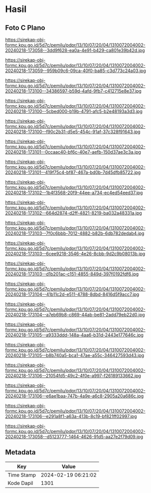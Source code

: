 # Hasil

## Foto C Plano

https://sirekap-obj-formc.kpu.go.id/5d7c/pemilu/pdpr/13/10/07/20/04/1310072004002-20240218-173058--3dd9f628-ea0a-4e91-b429-ca801e39b42d.jpg

https://sirekap-obj-formc.kpu.go.id/5d7c/pemilu/pdpr/13/10/07/20/04/1310072004002-20240218-173059--959b09c6-09ca-40f0-ba85-c3d773c24a03.jpg

https://sirekap-obj-formc.kpu.go.id/5d7c/pemilu/pdpr/13/10/07/20/04/1310072004002-20240218-173100--34386597-b59d-4afd-9fb7-c412715e8e37.jpg

https://sirekap-obj-formc.kpu.go.id/5d7c/pemilu/pdpr/13/10/07/20/04/1310072004002-20240218-173100--5cbed000-b19b-4791-afc5-b2e48193a3d3.jpg

https://sirekap-obj-formc.kpu.go.id/5d7c/pemilu/pdpr/13/10/07/20/04/1310072004002-20240218-173100--f90c2b31-d5e5-454c-91af-37c328f91643.jpg

https://sirekap-obj-formc.kpu.go.id/5d7c/pemilu/pdpr/13/10/07/20/04/1310072004002-20240218-173101--0ccaac40-bf6c-40e7-aefb-150d37ae3c3a.jpg

https://sirekap-obj-formc.kpu.go.id/5d7c/pemilu/pdpr/13/10/07/20/04/1310072004002-20240218-173101--419f75c4-bf87-467a-bd0b-7d45dfb85722.jpg

https://sirekap-obj-formc.kpu.go.id/5d7c/pemilu/pdpr/13/10/07/20/04/1310072004002-20240218-173102--1b4f3568-20f9-44ee-a734-ec4ed54eed37.jpg

https://sirekap-obj-formc.kpu.go.id/5d7c/pemilu/pdpr/13/10/07/20/04/1310072004002-20240218-173102--664d2874-d2ff-4821-8219-ba032a48331a.jpg

https://sirekap-obj-formc.kpu.go.id/5d7c/pemilu/pdpr/13/10/07/20/04/1310072004002-20240218-173103--7f0c6bbb-7012-4882-b82b-6db782dedab4.jpg

https://sirekap-obj-formc.kpu.go.id/5d7c/pemilu/pdpr/13/10/07/20/04/1310072004002-20240218-173103--6cee9218-3546-4e26-8cbb-9d2c9b08013b.jpg

https://sirekap-obj-formc.kpu.go.id/5d7c/pemilu/pdpr/13/10/07/20/04/1310072004002-20240218-173103--d1b201ac-c151-4855-849d-397f0192fdf6.jpg

https://sirekap-obj-formc.kpu.go.id/5d7c/pemilu/pdpr/13/10/07/20/04/1310072004002-20240218-173104--41b11c2d-e511-4788-8dbd-8416d5f9acc7.jpg

https://sirekap-obj-formc.kpu.go.id/5d7c/pemilu/pdpr/13/10/07/20/04/1310072004002-20240218-173104--a7eb69b8-c869-44ab-be81-2add79eb22d0.jpg

https://sirekap-obj-formc.kpu.go.id/5d7c/pemilu/pdpr/13/10/07/20/04/1310072004002-20240218-173105--a9333ddd-148a-4aa6-b31d-2443e177646c.jpg

https://sirekap-obj-formc.kpu.go.id/5d7c/pemilu/pdpr/13/10/07/20/04/1310072004002-20240218-173105--b8b740a5-bca1-47ae-a55c-346427593d43.jpg

https://sirekap-obj-formc.kpu.go.id/5d7c/pemilu/pdpr/13/10/07/20/04/1310072004002-20240218-173106--21054fd5-49c2-4f0e-a997-f26189133662.jpg

https://sirekap-obj-formc.kpu.go.id/5d7c/pemilu/pdpr/13/10/07/20/04/1310072004002-20240218-173106--e6ae1baa-747b-4a9e-a6c8-2905a20a686c.jpg

https://sirekap-obj-formc.kpu.go.id/5d7c/pemilu/pdpr/13/10/07/20/04/1310072004002-20240218-173106--e291a8f1-a63a-413b-8c19-bf821ff02997.jpg

https://sirekap-obj-formc.kpu.go.id/5d7c/pemilu/pdpr/13/10/07/20/04/1310072004002-20240218-173058--d5123777-1464-4626-91d5-aa27e2f79d09.jpg


## Metadata

| Key        | Value               |
| ---------- | ------------------- |
| Time Stamp | 2024-02-19 06:21:02 |
| Kode Dapil | 1301                |



